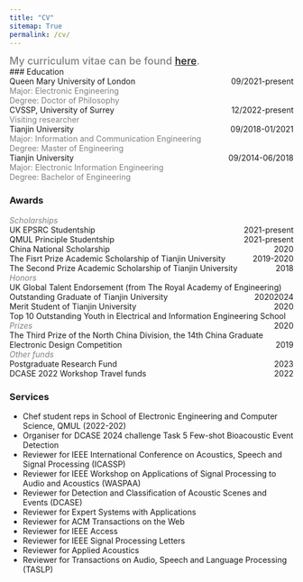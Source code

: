 ```yaml
---
title: "CV"
sitemap: True
permalink: /cv/
---
```

<div style="color:grey;font-weight:500;font-size:18px"> 
My curriculum vitae can be found <a href="/assets/CV_Jinhua.pdf">here</a>.
</div>
### Education
<div style="text-align:left;">Queen Mary University of London<span style="float:right;">09/2021-present</span></div>
<div style="text-align:left;color:grey;">Major: Electronic Engineering</div>
<div style="text-align:left;color:grey;">Degree: Doctor of Philosophy</div>

<div style="text-align:left;">CVSSP, University of Surrey<span style="float:right;">12/2022-present</span></div>
<div style="text-align:left;color:grey;">Visiting researcher</div>

<div style="text-align:left;">Tianjin University<span style="float:right;">09/2018-01/2021</span></div>
<div style="text-align:left;color:grey;">Major: Information and Communication Engineering</div>
<div style="text-align:left;color:grey;">Degree: Master of Engineering</div>

<div style="text-align:left;">Tianjin University<span style="float:right;">09/2014-06/2018</span></div>
<div style="text-align:left;color:grey;">Major: Electronic Information Engineering</div>
<div style="text-align:left;color:grey;">Degree: Bachelor of Engineering</div>

### Awards
<div style="color:grey;">
<i>Scholarships</i>
</div>
<div style="text-align:left;">UK EPSRC Studentship<span style="float:right;">2021-present</span></div>
<div style="text-align:left;">QMUL Principle Studentship<span style="float:right;">2021-present</span></div>
<div style="text-align:left;">China National Scholarship<span style="float:right;">2020</span></div>
<div style="text-align:left;">The Fisrt Prize Academic Scholarship of Tianjin University<span style="float:right;">2019-2020</span></div>
<div style="text-align:left;">The Second Prize Academic Scholarship of Tianjin University<span style="float:right;">2018</span></div>

<div style="color:grey;"><i>Honors</i></div>
<div style="text-align:left;">UK Global Talent Endorsement (from The Royal Academy of Engineering)<span style="float:right;">2024</span></div>
<div style="text-align:left;">Outstanding Graduate of Tianjin University<span style="float:right;">2020</span></div>
<div style="text-align:left;">Merit Student of Tianjin University<span style="float:right;">2020</span></div>
<div style="text-align:left;">Top 10 Outstanding Youth in Electrical and Information Engineering School<span style="float:right;">2020</span></div>

<div style="color:grey;">
<i>Prizes</i>
</div>
<div style="text-align:left;">The Third Prize of the North China Division, the 14th China Graduate Electronic Design Competition<span style="float:right;">2019</span></div>

<div style="color:grey;"><i>Other funds</i></div>                                                         
<div style="text-align:left;">Postgraduate Research Fund<span style="float:right;">2023</span></div>     
<div style="text-align:left;">DCASE 2022 Workshop Travel funds<span style="float:right;">2022</span></div>

### Services
* Chef student reps in School of Electronic Engineering and Computer Science, QMUL (2022-202)
* Organiser for DCASE 2024 challenge Task 5 Few-shot Bioacoustic Event Detection
* Reviewer for IEEE International Conference on Acoustics, Speech and Signal Processing (ICASSP)
* Reviewer for IEEE Workshop on Applications of Signal Processing to Audio and Acoustics (WASPAA)
* Reviewer for Detection and Classification of Acoustic Scenes and Events (DCASE)
* Reviewer for Expert Systems with Applications
* Reviewer for ACM Transactions on the Web
* Reviewer for IEEE Access
* Reviewer for IEEE Signal Processing Letters
* Reviewer for Applied Acoustics
* Reviewer for Transactions on Audio, Speech and Language Processing (TASLP)